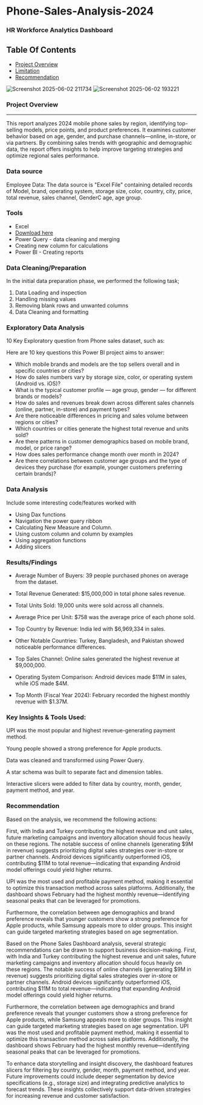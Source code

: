 # Phone-Sales-Analysis-2024

### HR Workforce Analytics Dashboard

## Table Of Contents

- [Project Overview](#project-overview)
- [Limitation](#limitation)
- [Recommendation](#recommendation)


![Screenshot 2025-06-02 211734](https://github.com/user-attachments/assets/2f25e4b0-3c24-4794-90c5-54b95e07280a)
![Screenshot 2025-06-02 193221](https://github.com/user-attachments/assets/a72626dd-a43c-4b96-93f2-f9328174d2f0)






### Project Overview

---

This report analyzes 2024 mobile phone sales by region, identifying top-selling models, price points, and product preferences. It examines customer behavior based on age, gender, and purchase channels—online, in-store, or via partners. By combining sales trends with geographic and demographic data, the report offers insights to help improve targeting strategies and optimize regional sales performance.

### Data source

Employee Data: The data source is "Excel File" containing detailed records of Model, brand, operating system, storage size, color, country, city, price, total revenue, sales channel, GenderC age, age group.

### Tools

- Excel
- [Download here](https://drive.google.com/file/d/1NmWIPWQbNSl76H7AOyzHrS_dlo6o1gWx/view?usp=drivesdk)
- Power Query - data cleaning and merging
- Creating new column for calculations
- Power BI - Creating reports


### Data Cleaning/Preparation


In the initial data preparation phase, we performed the following task;
1. Data Loading and inspection
2. Handling missing values
3. Removing blank rows and unwanted columns
3. Data Cleaning and formatting

### Exploratory Data Analysis

10 Key Exploratory question from Phone sales dataset, such as:

Here are 10 key questions this Power BI project aims to answer:

-	Which mobile brands and models are the top sellers overall and in specific countries or cities?
-	How do sales numbers vary by storage size, color, or operating system (Android vs. iOS)?
-	What is the typical customer profile — age group, gender — for different brands or models?
-	How do sales and revenues break down across different sales channels (online, partner, in-store) and payment types?
-	Are there noticeable differences in pricing and sales volume between regions or cities?
-	Which countries or cities generate the highest total revenue and units sold?
-	Are there patterns in customer demographics based on mobile brand, model, or price range?
-	How does sales performance change month over month in 2024?
-	Are there correlations between customer age groups and the type of devices they purchase (for example, younger customers preferring certain brands)?



  ### Data Analysis

  Include some interesting code/features worked with
   - Using Dax functions
  - Navigation the power query ribbon
  - Calculating New Measure and Column.
  - Using custom column and column by examples
  - Using aggregation functions
  - Adding slicers


  ### Results/Findings
  
- Average Number of Buyers: 39 people purchased phones on average from the dataset.

- Total Revenue Generated: $15,000,000 in total phone sales revenue.

- Total Units Sold: 19,000 units were sold across all channels.

- Average Price per Unit: $758 was the average price of each phone sold.

- Top Country by Revenue: India led with $6,969,334 in sales.

- Other Notable Countries: Turkey, Bangladesh, and Pakistan showed noticeable performance differences.

- Top Sales Channel: Online sales generated the highest revenue at $9,000,000.

- Operating System Comparison: Android devices made $11M in sales, while iOS made $4M.

- Top Month (Fiscal Year 2024): February recorded the highest monthly revenue with $1.37M.

### Key Insights & Tools Used:

 UPI was the most popular and highest revenue-generating payment method.

Young people showed a strong preference for Apple products.

 Data was cleaned and transformed using Power Query.

 A star schema was built to separate fact and dimension tables.

 Interactive slicers were added to filter data by country, month, gender, payment method, and year.

 ### Recommendation

Based on the analysis, we recommend the following actions:

First, with India and Turkey contributing the highest revenue and unit sales, future marketing campaigns and inventory allocation should focus heavily on these regions. The notable success of online channels (generating $9M in revenue) suggests prioritizing digital sales strategies over in-store or partner channels. Android devices significantly outperformed iOS, contributing $11M to total revenue—indicating that expanding Android model offerings could yield higher returns.

UPI was the most used and profitable payment method, making it essential to optimize this transaction method across sales platforms. Additionally, the dashboard shows February had the highest monthly revenue—identifying seasonal peaks that can be leveraged for promotions.

Furthermore, the correlation between age demographics and brand preference reveals that younger customers show a strong preference for Apple products, while Samsung appeals more to older groups. This insight can guide targeted marketing strategies based on age segmentation.

Based on the Phone Sales Dashboard analysis, several strategic recommendations can be drawn to support business decision-making. First, with India and Turkey contributing the highest revenue and unit sales, future marketing campaigns and inventory allocation should focus heavily on these regions. The notable success of online channels (generating \$9M in revenue) suggests prioritizing digital sales strategies over in-store or partner channels. Android devices significantly outperformed iOS, contributing \$11M to total revenue—indicating that expanding Android model offerings could yield higher returns.

Furthermore, the correlation between age demographics and brand preference reveals that younger customers show a strong preference for Apple products, while Samsung appeals more to older groups. This insight can guide targeted marketing strategies based on age segmentation. UPI was the most used and profitable payment method, making it essential to optimize this transaction method across sales platforms. Additionally, the dashboard shows February had the highest monthly revenue—identifying seasonal peaks that can be leveraged for promotions.

To enhance data storytelling and insight discovery, the dashboard features slicers for filtering by country, gender, month, payment method, and year. Future improvements could include deeper segmentation by device specifications (e.g., storage size) and integrating predictive analytics to forecast trends. These insights collectively support data-driven strategies for increasing revenue and customer satisfaction.
